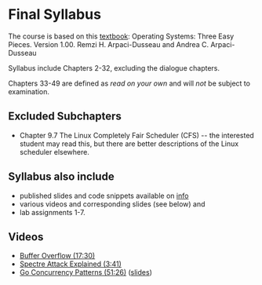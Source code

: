 # Final Syllabus

The course is based on this [textbook](http://pages.cs.wisc.edu/~remzi/OSTEP/):
Operating Systems: Three Easy Pieces. Version 1.00.
Remzi H. Arpaci-Dusseau and Andrea C. Arpaci-Dusseau

Syllabus include Chapters 2-32, excluding the dialogue chapters.

Chapters 33-49 are defined as *read on your own* and will *not* be subject to examination.

## Excluded Subchapters

- Chapter 9.7 The Linux Completely Fair Scheduler (CFS) -- the interested student may read this, but there are better descriptions of the Linux scheduler elsewhere.

## Syllabus also include

- published slides and code snippets available on [info](https://github.com/dat320-2021/info/)
- various videos and corresponding slides (see below) and
- lab assignments 1-7.

## Videos

- [Buffer Overflow (17:30)](https://youtu.be/1S0aBV-Waeo)
- [Spectre Attack Explained (3:41)](https://youtu.be/q3-xCvzBjGs)
- [Go Concurrency Patterns (51:26)](https://youtu.be/f6kdp27TYZs) ([slides](https://talks.golang.org/2012/concurrency.slide#1))
